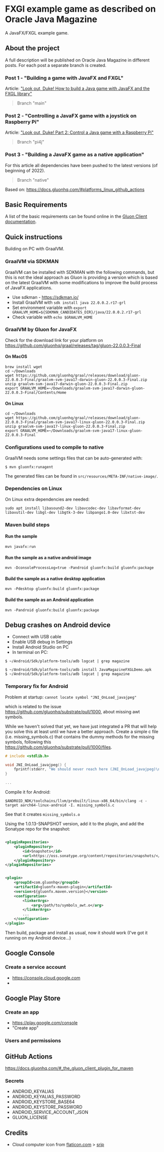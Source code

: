 # FXGl example game as described on Oracle Java Magazine

A JavaFX/FXGL example game.

## About the project

A full description will be published on Oracle Java Magazine in different posts. For each post a separate branch is
created.

### Post 1 - "Building a game with JavaFX and FXGL"

Article: ["Look out, Duke! How to build a Java game with JavaFX and the FXGL library"](https://blogs.oracle.com/javamagazine/java-javafx-fxgl-game-development)

> Branch "main"

### Post 2 - "Controlling a JavaFX game with a joystick on Raspberry Pi"

Article: ["Look out, Duke! Part 2: Control a Java game with a Raspberry Pi"](https://blogs.oracle.com/javamagazine/post/look-out-duke-part-2-control-a-java-game-with-a-raspberry-pi-and-a-joystick)

> Branch "pi4j"

### Post 3 - "Building a JavaFX game as a native application"

For this article all dependencies have been pushed to the latest versions (of beginning of 2022).

> Branch "native"

Based on: https://docs.gluonhq.com/#platforms_linux_github_actions

## Basic Requirements

A list of the basic requirements can be found online in
the [Gluon Client documentation](https://docs.gluonhq.com/client/#_requirements).

## Quick instructions

Building on PC with GraalVM.

### GraalVM via SDKMAN

GraalVM can be installed with SDKMAN with the following commands, but this is not the ideal approach as Gluon is
providing a version which is based on the latest GraalVM with some modifications to improve the build process of JavaFX
applications.

* Use sdkman - https://sdkman.io/
* Install GraalVM with `sdk install java 22.0.0.2.r17-grl`
* Set environment variable with `export GRAALVM_HOME=${SDKMAN_CANDIDATES_DIR}/java/22.0.0.2.r17-grl`
* Check variable with `echo $GRAALVM_HOME`

### GraalVM by Gluon for JavaFX

Check for the download link for your platform on https://github.com/gluonhq/graal/releases/tag/gluon-22.0.0.3-Final

#### On MacOS

```shell 
brew install wget
cd ~/Downloads
wget https://github.com/gluonhq/graal/releases/download/gluon-22.0.0.3-Final/graalvm-svm-java17-darwin-gluon-22.0.0.3-Final.zip
unzip graalvm-svm-java17-darwin-gluon-22.0.0.3-Final.zip
export GRAALVM_HOME=~/Downloads/graalvm-svm-java17-darwin-gluon-22.0.0.3-Final/Contents/Home
```

#### On Linux

```shell 
cd ~/Downloads
wget https://github.com/gluonhq/graal/releases/download/gluon-22.0.0.3-Final/graalvm-svm-java17-linux-gluon-22.0.0.3-Final.zip
unzip graalvm-svm-java17-linux-gluon-22.0.0.3-Final.zip
export GRAALVM_HOME=~/Downloads/graalvm-svm-java17-linux-gluon-22.0.0.3-Final
```

### Configurations used to compile to native

GraalVM needs some settings files that can be auto-generated with:

```shell
$ mvn gluonfx:runagent
```

The generated files can be found in `src/resources/META-INF/native-image/`.

### Dependencies on Linux

On Linux extra dependencies are needed:

```shell
sudo apt install libasound2-dev libavcodec-dev libavformat-dev libavutil-dev libgl-dev libgtk-3-dev libpango1.0-dev libxtst-dev
```

### Maven build steps

#### Run the sample

```shell
mvn javafx:run
```

#### Run the sample as a native android image

```shell
mvn -DconsoleProcessLog=true -Pandroid gluonfx:build gluonfx:package
```

#### Build the sample as a native desktop application

```shell
mvn -Pdesktop gluonfx:build gluonfx:package
```

#### Build the sample as an Android application

```shell
mvn -Pandroid gluonfx:build gluonfx:package
```

## Debug crashes on Android device

* Connect with USB cable
* Enable USB debug in Settings
* Install Android Studio on PC
* In terminal on PC:

```shell
$ ~/Android/Sdk/platform-tools/adb logcat | grep magazine

$ ~/Android/Sdk/platform-tools/adb install JavaMagazineFXGLDemo.apk
$ ~/Android/Sdk/platform-tools/adb logcat | grep magazine
```

### Temporary fix for Android

Problem at startup: `cannot locate symbol "JNI_OnLoad_javajpeg"`

which is related to the issue https://github.com/gluonhq/substrate/pull/1000, about missing awt symbols.

While we haven't solved that yet, we have just integrated a PR that will help you solve this at least until we have a
better approach. Create a simple c file (i.e. missing_symbols.c) that contains the dummy methods for the missing
symbols, following this https://github.com/gluonhq/substrate/pull/1000/files.

```c
# include <stdlib.h>

void JNI_OnLoad_javajpeg() { 
    fprintf(stderr, "We should never reach here (JNI_OnLoad_javajpeg)\n"); 
} 

...
```

Compile it for Android:

```shell
$ANDROID_NDK/toolchains/llvm/prebuilt/linux-x86_64/bin/clang -c -target aarch64-linux-android -I. missing_symbols.c
```

See that it creates `missing_symbols.o`

Using the 1.0.13-SNAPSHOT version, add it to the plugin, and add the Sonatype repo for the snapshot:

```xml

<pluginRepositories>
    <pluginRepository>
        <id>Snapshots</id>
        <url>https://oss.sonatype.org/content/repositories/snapshots/</url>
    </pluginRepository>
</pluginRepositories>
```

```xml

<plugin>
    <groupId>com.gluonhq</groupId>
    <artifactId>gluonfx-maven-plugin</artifactId>
    <version>${gluonfx.maven.version}</version>
    <configuration>
        <linkerArgs>
            <arg>/path/to/symbols_awt.o</arg>
        </linkerArgs>
        ...
    </configuration>
</plugin>
```

Then build, package and install as usual, now it should work (I've got it running on my Android device...)

## Google Console

### Create a service account

* https://console.cloud.google.com
*

## Google Play Store

### Create an app

* https://play.google.com/console
* "Create app"

### Users and permissions

## GitHub Actions

https://docs.gluonhq.com/#_the_gluon_client_plugin_for_maven

### Secrets

* ANDROID_KEYALIAS
* ANDROID_KEYALIAS_PASSWORD
* ANDROID_KEYSTORE_BASE64
* ANDROID_KEYSTORE_PASSWORD
* ANDROID_SERVICE_ACCOUNT_JSON
* GLUON_LICENSE

## Credits

* Cloud computer icon from [flaticon.com](https://www.flaticon.com) > [srip](https://www.flaticon.com/authors/srip)
